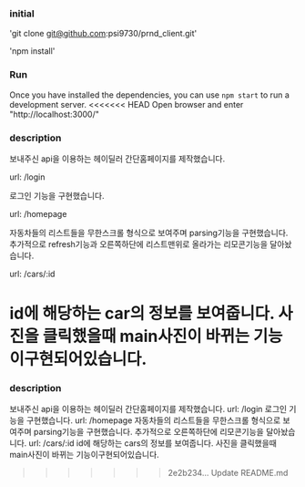 ### initial
'git clone git@github.com:psi9730/prnd_client.git'

'npm install'
### Run

Once you have installed the dependencies, you can use `npm start` to run a development server.
<<<<<<< HEAD
Open browser and enter "http://localhost:3000/"
### description
보내주신 api을 이용하는 헤이딜러 간단홈페이지를 제작했습니다.

url: /login

  로그인 기능을 구현했습니다.
  
url: /homepage

  자동차들의 리스트들을 무한스크롤 형식으로 보여주며 parsing기능을 구현했습니다. 추가적으로 refresh기능과 오른쪽하단에 리스트맨위로 올라가는 리모콘기능을 달아놨습니다.

url: /cars/:id

  id에 해당하는 car의 정보를 보여줍니다. 사진을 클릭했을때 main사진이 바뀌는 기능이구현되어있습니다.
=======

### description
보내주신 api을 이용하는 헤이딜러 간단홈페이지를 제작했습니다.
url: /login
  로그인 기능을 구현했습니다.
url: /homepage
  자동차들의 리스트들을 무한스크롤 형식으로 보여주며 parsing기능을 구현했습니다. 추가적으로 오른쪽하단에 리모콘기능을 달아놨습니다.
url: /cars/:id
  id에 해당하는 cars의 정보를 보여줍니다. 사진을 클릭했을때 main사진이 바뀌는 기능이구현되어있습니다.
>>>>>>> 2e2b234... Update README.md
